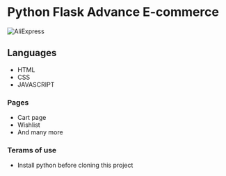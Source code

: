 # Python Flask Advance E-commerce
![AliExpress](https://github.com/Bright11/flask-ecommerce/assets/34070274/93a6acd6-975a-49cb-8a30-2a875c9973b1)

## Languages
- HTML
- CSS
- JAVASCRIPT
### Pages
- Cart page
- Wishlist
- And many more
### Terams of use
- Install python before cloning this project
